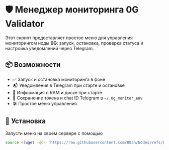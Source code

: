 # 🛡️ Менеджер мониторинга 0G Validator

Этот скрипт предоставляет простое меню для управления мониторингом ноды **0G**: запуск, остановка, проверка статуса и настройка уведомлений через Telegram.

## 📦 Возможности

- ✅ Запуск и остановка мониторинга в фоне
- 📬 Уведомления в Telegram при старте и остановке
- 🧠 Информация о RAM и диске при старте
- 💾 Сохранение токена и chat ID Telegram в `~/.0g_monitor_env`
- 🛠 Простое меню управления

## 🔧 Установка

Запусти меню на своем сервере с помощью
```bash
source <(wget -qO- 'https://raw.githubusercontent.com/80an/Nodes/refs/heads/main/0g/menu.sh')
